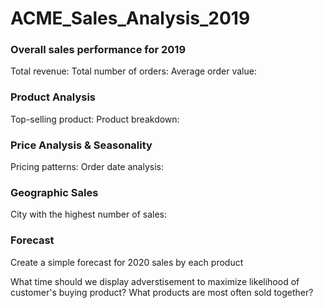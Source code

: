 # ACME_Sales_Analysis_2019

### Overall sales performance for 2019 

Total revenue:
Total number of orders:
Average order value:

### Product Analysis

Top-selling product:
Product breakdown:

### Price Analysis & Seasonality

Pricing patterns:
Order date analysis:

### Geographic Sales

City with the highest number of sales:

### Forecast

Create a simple forecast for 2020 sales by each product


What time should we display adverstisement to maximize likelihood of customer's buying product?
What products are most often sold together?
